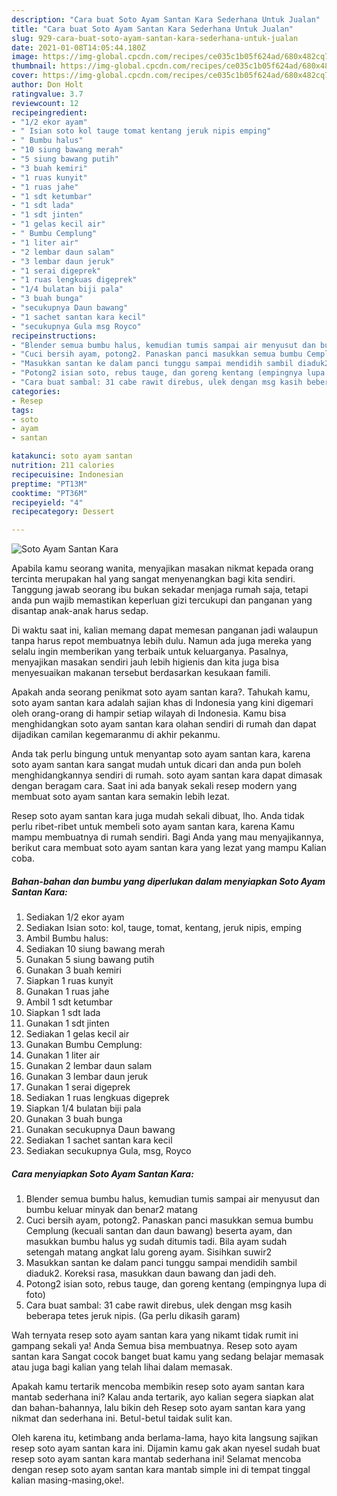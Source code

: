 ```yaml
---
description: "Cara buat Soto Ayam Santan Kara Sederhana Untuk Jualan"
title: "Cara buat Soto Ayam Santan Kara Sederhana Untuk Jualan"
slug: 929-cara-buat-soto-ayam-santan-kara-sederhana-untuk-jualan
date: 2021-01-08T14:05:44.180Z
image: https://img-global.cpcdn.com/recipes/ce035c1b05f624ad/680x482cq70/soto-ayam-santan-kara-foto-resep-utama.jpg
thumbnail: https://img-global.cpcdn.com/recipes/ce035c1b05f624ad/680x482cq70/soto-ayam-santan-kara-foto-resep-utama.jpg
cover: https://img-global.cpcdn.com/recipes/ce035c1b05f624ad/680x482cq70/soto-ayam-santan-kara-foto-resep-utama.jpg
author: Don Holt
ratingvalue: 3.7
reviewcount: 12
recipeingredient:
- "1/2 ekor ayam"
- " Isian soto kol tauge tomat kentang jeruk nipis emping"
- " Bumbu halus"
- "10 siung bawang merah"
- "5 siung bawang putih"
- "3 buah kemiri"
- "1 ruas kunyit"
- "1 ruas jahe"
- "1 sdt ketumbar"
- "1 sdt lada"
- "1 sdt jinten"
- "1 gelas kecil air"
- " Bumbu Cemplung"
- "1 liter air"
- "2 lembar daun salam"
- "3 lembar daun jeruk"
- "1 serai digeprek"
- "1 ruas lengkuas digeprek"
- "1/4 bulatan biji pala"
- "3 buah bunga"
- "secukupnya Daun bawang"
- "1 sachet santan kara kecil"
- "secukupnya Gula msg Royco"
recipeinstructions:
- "Blender semua bumbu halus, kemudian tumis sampai air menyusut dan bumbu keluar minyak dan benar2 matang"
- "Cuci bersih ayam, potong2. Panaskan panci masukkan semua bumbu Cemplung (kecuali santan dan daun bawang) beserta ayam, dan masukkan bumbu halus yg sudah ditumis tadi. Bila ayam sudah setengah matang angkat lalu goreng ayam. Sisihkan suwir2"
- "Masukkan santan ke dalam panci tunggu sampai mendidih sambil diaduk2. Koreksi rasa, masukkan daun bawang dan jadi deh."
- "Potong2 isian soto, rebus tauge, dan goreng kentang (empingnya lupa di foto)"
- "Cara buat sambal: 31 cabe rawit direbus, ulek dengan msg kasih beberapa tetes jeruk nipis. (Ga perlu dikasih garam)"
categories:
- Resep
tags:
- soto
- ayam
- santan

katakunci: soto ayam santan 
nutrition: 211 calories
recipecuisine: Indonesian
preptime: "PT13M"
cooktime: "PT36M"
recipeyield: "4"
recipecategory: Dessert

---
```



![Soto Ayam Santan Kara](https://img-global.cpcdn.com/recipes/ce035c1b05f624ad/680x482cq70/soto-ayam-santan-kara-foto-resep-utama.jpg)

Apabila kamu seorang wanita, menyajikan masakan nikmat kepada orang tercinta merupakan hal yang sangat menyenangkan bagi kita sendiri. Tanggung jawab seorang ibu bukan sekadar menjaga rumah saja, tetapi anda pun wajib memastikan keperluan gizi tercukupi dan panganan yang disantap anak-anak harus sedap.

Di waktu  saat ini, kalian memang dapat memesan panganan jadi walaupun tanpa harus repot membuatnya lebih dulu. Namun ada juga mereka yang selalu ingin memberikan yang terbaik untuk keluarganya. Pasalnya, menyajikan masakan sendiri jauh lebih higienis dan kita juga bisa menyesuaikan makanan tersebut berdasarkan kesukaan famili. 



Apakah anda seorang penikmat soto ayam santan kara?. Tahukah kamu, soto ayam santan kara adalah sajian khas di Indonesia yang kini digemari oleh orang-orang di hampir setiap wilayah di Indonesia. Kamu bisa menghidangkan soto ayam santan kara olahan sendiri di rumah dan dapat dijadikan camilan kegemaranmu di akhir pekanmu.

Anda tak perlu bingung untuk menyantap soto ayam santan kara, karena soto ayam santan kara sangat mudah untuk dicari dan anda pun boleh menghidangkannya sendiri di rumah. soto ayam santan kara dapat dimasak dengan beragam cara. Saat ini ada banyak sekali resep modern yang membuat soto ayam santan kara semakin lebih lezat.

Resep soto ayam santan kara juga mudah sekali dibuat, lho. Anda tidak perlu ribet-ribet untuk membeli soto ayam santan kara, karena Kamu mampu membuatnya di rumah sendiri. Bagi Anda yang mau menyajikannya, berikut cara membuat soto ayam santan kara yang lezat yang mampu Kalian coba.

<!--inarticleads1-->

##### Bahan-bahan dan bumbu yang diperlukan dalam menyiapkan Soto Ayam Santan Kara:

1. Sediakan 1/2 ekor ayam
1. Sediakan  Isian soto: kol, tauge, tomat, kentang, jeruk nipis, emping
1. Ambil  Bumbu halus:
1. Sediakan 10 siung bawang merah
1. Gunakan 5 siung bawang putih
1. Gunakan 3 buah kemiri
1. Siapkan 1 ruas kunyit
1. Gunakan 1 ruas jahe
1. Ambil 1 sdt ketumbar
1. Siapkan 1 sdt lada
1. Gunakan 1 sdt jinten
1. Sediakan 1 gelas kecil air
1. Gunakan  Bumbu Cemplung:
1. Gunakan 1 liter air
1. Gunakan 2 lembar daun salam
1. Gunakan 3 lembar daun jeruk
1. Gunakan 1 serai digeprek
1. Sediakan 1 ruas lengkuas digeprek
1. Siapkan 1/4 bulatan biji pala
1. Gunakan 3 buah bunga
1. Gunakan secukupnya Daun bawang
1. Sediakan 1 sachet santan kara kecil
1. Sediakan secukupnya Gula, msg, Royco




<!--inarticleads2-->

##### Cara menyiapkan Soto Ayam Santan Kara:

1. Blender semua bumbu halus, kemudian tumis sampai air menyusut dan bumbu keluar minyak dan benar2 matang
1. Cuci bersih ayam, potong2. Panaskan panci masukkan semua bumbu Cemplung (kecuali santan dan daun bawang) beserta ayam, dan masukkan bumbu halus yg sudah ditumis tadi. Bila ayam sudah setengah matang angkat lalu goreng ayam. Sisihkan suwir2
1. Masukkan santan ke dalam panci tunggu sampai mendidih sambil diaduk2. Koreksi rasa, masukkan daun bawang dan jadi deh.
1. Potong2 isian soto, rebus tauge, dan goreng kentang (empingnya lupa di foto)
1. Cara buat sambal: 31 cabe rawit direbus, ulek dengan msg kasih beberapa tetes jeruk nipis. (Ga perlu dikasih garam)




Wah ternyata resep soto ayam santan kara yang nikamt tidak rumit ini gampang sekali ya! Anda Semua bisa membuatnya. Resep soto ayam santan kara Sangat cocok banget buat kamu yang sedang belajar memasak atau juga bagi kalian yang telah lihai dalam memasak.

Apakah kamu tertarik mencoba membikin resep soto ayam santan kara mantab sederhana ini? Kalau anda tertarik, ayo kalian segera siapkan alat dan bahan-bahannya, lalu bikin deh Resep soto ayam santan kara yang nikmat dan sederhana ini. Betul-betul taidak sulit kan. 

Oleh karena itu, ketimbang anda berlama-lama, hayo kita langsung sajikan resep soto ayam santan kara ini. Dijamin kamu gak akan nyesel sudah buat resep soto ayam santan kara mantab sederhana ini! Selamat mencoba dengan resep soto ayam santan kara mantab simple ini di tempat tinggal kalian masing-masing,oke!.


